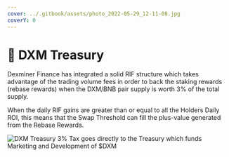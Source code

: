 ```yaml
---
cover: ../.gitbook/assets/photo_2022-05-29_12-11-08.jpg
coverY: 0
---
```


# 🧿 DXM Treasury

Dexminer Finance has integrated a solid RIF structure which takes advantage of the trading volume fees in order to back the staking rewards (rebase rewards) when the DXM/BNB pair supply is worth 3% of the total supply.

When the daily RIF gains are greater than or equal to all the Holders Daily ROI, this means that the Swap Threshold can fill the plus-value generated from the Rebase Rewards.

![DXM Treasury
3% Tax goes directly to the Treasury which funds Marketing and Development of $DXM
](<../.gitbook/assets/DIVIDEND  FUND.png>)
